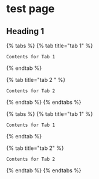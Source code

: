 # test page

## Heading 1

{% tabs %}
{% tab title="tab 1" %}
```shell-session
Contents for Tab 1
```
{% endtab %}

{% tab title="tab 2 " %}
```shell-session
Contents for Tab 2
```
{% endtab %}
{% endtabs %}

{% tabs %}
{% tab title="tab 1" %}
```shell-session
Contents for Tab 1
```
{% endtab %}

{% tab title="tab 2" %}
```shell-session
Contents for Tab 2
```
{% endtab %}
{% endtabs %}
